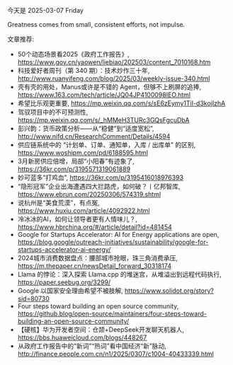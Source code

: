 今天是 2025-03-07 Friday

Greatness comes from small, consistent efforts, not impulse.

文章推荐:
- 50个动态场景看2025《政府工作报告》, https://www.gov.cn/yaowen/liebiao/202503/content_7010168.htm
- 科技爱好者周刊（第 340 期）：技术炒作三十年, http://www.ruanyifeng.com/blog/2025/03/weekly-issue-340.html
- 壳有壳的用处，Manus或许是不错的 Agent，但够不上刷屏的追捧, https://www.163.com/tech/article/JQ04JP4100098IEO.html
- 希望比乐观更重要, https://mp.weixin.qq.com/s/sE6zEymy1TiI-d3kojIzhA
- 驾驭项目中的不可预测性, https://mp.weixin.qq.com/s/_hMMeH3TURc3GQsFgcuDbA
- 彭兴韵：货币政策分析——从“稳健”到“适度宽松”, http://www.nifd.cn/ResearchComment/Details/4594
- 供应链系统中的 “计划单、订单、通知单，入库 / 出库单” 的区别, https://www.woshipm.com/pd/6188595.html
- 3月新房供应倍增，局部“小阳春”有迹象了, https://36kr.com/p/3195571319061889
- 妙可蓝多“打鸡血”, https://36kr.com/p/3195416018976393
- “隐形冠军”企业出海遭遇四大拦路虎，如何破？丨亿邦智库, https://www.ebrun.com/20250306/574319.shtml
- 说杭州是“美食荒漠”，有点冤, https://www.huxiu.com/article/4092922.html
- 冷冰冰的AI，如何让领导者更有人情味儿？, https://www.hbrchina.org/#/article/detail?id=481454
- Google for Startups Accelerator: AI for Energy applications are open, https://blog.google/outreach-initiatives/sustainability/google-for-startups-accelerator-ai-energy/
- 2024城市消费数据盘点：腰部城市抢眼，珠三角消费承压, https://m.thepaper.cn/newsDetail_forward_30318174
- Llama 的悖论：深入探索 Llama.cpp 的堆迷宫，从堆溢出到远程代码执行, https://paper.seebug.org/3299/
- Google 以国家安全理由希望不被肢解, https://www.solidot.org/story?sid=80730
- Four steps toward building an open source community, https://github.blog/open-source/maintainers/four-steps-toward-building-an-open-source-community/
- 【硬核】华为开发者空间：仓颉+DeepSeek开发聊天机器人, https://bbs.huaweicloud.com/blogs/448267
- 从政府工作报告中的“新词”“热词”看中国经济“新”脉动, http://finance.people.com.cn/n1/2025/0307/c1004-40433339.html
